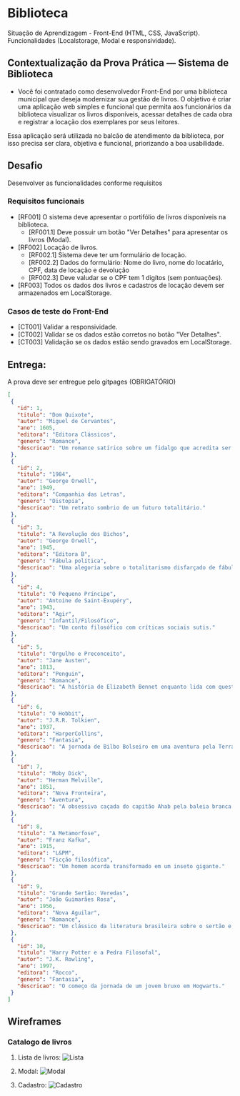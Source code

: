 # Biblioteca
Situação de Aprendizagem - Front-End (HTML, CSS, JavaScript).
Funcionalidades (Localstorage, Modal e responsividade).

## Contextualização da Prova Prática — Sistema de Biblioteca
- Você foi contratado como desenvolvedor Front-End por uma biblioteca municipal que deseja modernizar sua gestão de livros. O objetivo é criar uma aplicação web simples e funcional que permita aos funcionários da biblioteca visualizar os livros disponíveis, acessar detalhes de cada obra e registrar a locação dos exemplares por seus leitores.

Essa aplicação será utilizada no balcão de atendimento da biblioteca, por isso precisa ser clara, objetiva e funcional, priorizando a boa usabilidade.

## Desafio
Desenvolver as funcionalidades conforme requisitos

### Requisitos funcionais
- [RF001] O sistema deve apresentar o portifólio de livros disponíveis na biblioteca.
    - [RF001.1] Deve possuir um botão "Ver Detalhes" para apresentar os livros (Modal).
- [RF002] Locação de livros.
    - [RF002.1] Sistema deve ter um formulário de locação.
    - [RF002.2] Dados do formulário: Nome do livro, nome do locatário, CPF, data de locação e devolução
    - [RF002.3] Deve valudar se o CPF tem 1 digítos (sem pontuações).
- [RF003] Todos os dados dos livros e cadastros de locação devem ser armazenados em LocalStorage.

### Casos de teste do Front-End
 - [CT001] Validar a responsividade.
 - [CT002] Validar se os dados estão corretos no botão "Ver Detalhes".
 - [CT003] Validação se os dados estão sendo gravados em LocalStorage.

 
 ## Entrega:
 A prova deve ser entregue pelo gitpages (OBRIGATÓRIO)
 ```json
 [
  {
    "id": 1,
    "titulo": "Dom Quixote",
    "autor": "Miguel de Cervantes",
    "ano": 1605,
    "editora": "Editora Clássicos",
    "genero": "Romance",
    "descricao": "Um romance satírico sobre um fidalgo que acredita ser um cavaleiro andante."
  },
  {
    "id": 2,
    "titulo": "1984",
    "autor": "George Orwell",
    "ano": 1949,
    "editora": "Companhia das Letras",
    "genero": "Distopia",
    "descricao": "Um retrato sombrio de um futuro totalitário."
  },
  {
    "id": 3,
    "titulo": "A Revolução dos Bichos",
    "autor": "George Orwell",
    "ano": 1945,
    "editora": "Editora B",
    "genero": "Fábula política",
    "descricao": "Uma alegoria sobre o totalitarismo disfarçado de fábula animal."
  },
  {
    "id": 4,
    "titulo": "O Pequeno Príncipe",
    "autor": "Antoine de Saint-Exupéry",
    "ano": 1943,
    "editora": "Agir",
    "genero": "Infantil/Filosófico",
    "descricao": "Um conto filosófico com críticas sociais sutis."
  },
  {
    "id": 5,
    "titulo": "Orgulho e Preconceito",
    "autor": "Jane Austen",
    "ano": 1813,
    "editora": "Penguin",
    "genero": "Romance",
    "descricao": "A história de Elizabeth Bennet enquanto lida com questões de classe e amor."
  },
  {
    "id": 6,
    "titulo": "O Hobbit",
    "autor": "J.R.R. Tolkien",
    "ano": 1937,
    "editora": "HarperCollins",
    "genero": "Fantasia",
    "descricao": "A jornada de Bilbo Bolseiro em uma aventura pela Terra Média."
  },
  {
    "id": 7,
    "titulo": "Moby Dick",
    "autor": "Herman Melville",
    "ano": 1851,
    "editora": "Nova Fronteira",
    "genero": "Aventura",
    "descricao": "A obsessiva caçada do capitão Ahab pela baleia branca."
  },
  {
    "id": 8,
    "titulo": "A Metamorfose",
    "autor": "Franz Kafka",
    "ano": 1915,
    "editora": "L&PM",
    "genero": "Ficção filosófica",
    "descricao": "Um homem acorda transformado em um inseto gigante."
  },
  {
    "id": 9,
    "titulo": "Grande Sertão: Veredas",
    "autor": "João Guimarães Rosa",
    "ano": 1956,
    "editora": "Nova Aguilar",
    "genero": "Romance",
    "descricao": "Um clássico da literatura brasileira sobre o sertão e seus conflitos."
  },
  {
    "id": 10,
    "titulo": "Harry Potter e a Pedra Filosofal",
    "autor": "J.K. Rowling",
    "ano": 1997,
    "editora": "Rocco",
    "genero": "Fantasia",
    "descricao": "O começo da jornada de um jovem bruxo em Hogwarts."
  }
]
```

## Wireframes
### Catalogo de livros

1. Lista de livros:
![Lista](.\lista.png)

2. Modal:
![Modal](.\modal.png)

3. Cadastro:
![Cadastro](.\cadastro.png)